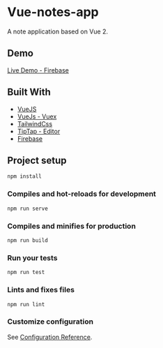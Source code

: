 # Vue-notes-app
A note application based on Vue 2.

## Demo
[Live Demo - Firebase](https://vuenote-1ef43.web.app/#/)

## Built With
 - [VueJS](https://vuejs.org/)
 - [VueJs - Vuex](https://vuex.vuejs.org)
 - [TailwindCss](https://tailwindcss.com)
 - [TipTap - Editor](https://tiptap.dev)
 - [Firebase](https://firebase.google.com)

## Project setup
```
npm install
```

### Compiles and hot-reloads for development
```
npm run serve
```

### Compiles and minifies for production
```
npm run build
```

### Run your tests
```
npm run test
```

### Lints and fixes files
```
npm run lint
```

### Customize configuration
See [Configuration Reference](https://cli.vuejs.org/config/).
